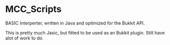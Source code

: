# MCC_Scripts
BASIC Interperter, written in Java and optimized for the Bukkit API.

This is pretty much Jasic, but fitted to be used as an Bukkit plugin. Still have alot of work to do.
